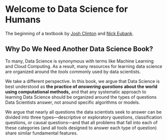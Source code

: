 # Welcome to Data Science for Humans

The beginning of a textbook by [Josh Clinton](https://www.joshclinton.com/) and [Nick Eubank](https://www.nickeubank.com).

## Why Do We Need Another Data Science Book?

To many, Data Science is synonymous with terms like Machine Learning and Cloud Computing. As a result, many resources for learning data science are organized around the *tools* commonly used by data scientists.

We take a different perspective. In this book, we argue that Data Science is best understood as **the practice of *answering questions* about the world using computational methods,** and that any systematic approach to learning Data Science should be organized around the types of questions Data Scientists answer, not around specific algorithms or models.

We argue that nearly all questions the data scientists seek to answer can be divided into three types—descriptive or exploratory questions, classification questions, or causal questions—and that all problems that fall into each of these categories (and all tools designed to answer each type of question) share similar fundamental features. 


```{tableofcontents}
```

